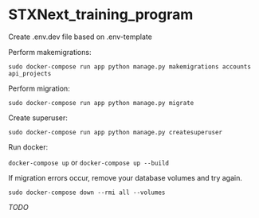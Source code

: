 # STXNext_training_program
Create .env.dev file based on .env-template

Perform makemigrations:

`sudo docker-compose run app python manage.py makemigrations accounts api_projects`

Perform migration:

`sudo docker-compose run app python manage.py migrate`

Create superuser:

`sudo docker-compose run app python manage.py createsuperuser`

Run docker:

`docker-compose up` or `docker-compose up --build`

If migration errors occur, remove your database volumes and try again.

`sudo docker-compose down --rmi all --volumes`

*TODO*
